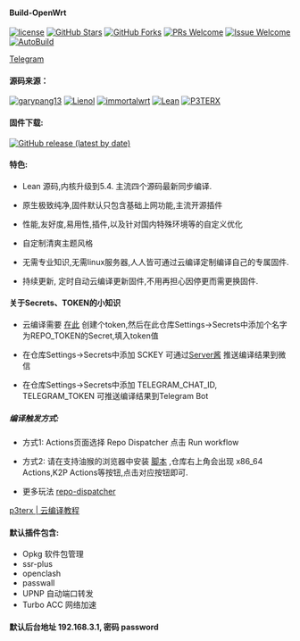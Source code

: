 #### Build-OpenWrt
[1]: https://img.shields.io/badge/license-GPLV2-brightgreen.svg
[2]: /LICENSE
[3]: https://img.shields.io/badge/PRs-welcome-brightgreen.svg
[4]: https://github.com/kenzok78/Build-OpenWrt/pulls
[5]: https://img.shields.io/badge/Issues-welcome-brightgreen.svg
[6]: https://github.com/kenzok78/Build-OpenWrt/issues/new
[7]: https://img.shields.io/github/v/release/hyird/Action-Openwrt
[8]: https://github.com/kenzok78/Build-OpenWrt/releases
[10]: https://img.shields.io/badge/Contact-telegram-blue
[11]: https://t.me/joinchat/JjxmyRZZXJWb74I-sCrryA
[12]: https://github.com/kenzok78/Build-OpenWrt/workflows/autobuild/badge.svg
[13]: https://github.com/kenzok78/Build-OpenWrt/actions

[![license][1]][2]
[![GitHub Stars](https://img.shields.io/github/stars/kenzok78/Build-OpenWrt.svg?style=flat-square&label=Stars)](https://github.com/kenzok78/Build-OpenWrt/stargazers)
[![GitHub Forks](https://img.shields.io/github/forks/kenzok78/Build-OpenWrt.svg?style=flat-square&label=Forks)](https://github.com/kenzok78/Build-OpenWrt)
[![PRs Welcome][3]][4]
[![Issue Welcome][5]][6]
[![AutoBuild][12]][13]

<a href="https://t.me/joinchat/JjxmyRZZXJWb74I-sCrryA" target="_blank">Telegram</a>

#### 源码来源：
[![garypang13](https://img.shields.io/badge/autoBuild-garypang13-red.svg?style=flat&logo=appveyor)](https://github.com/garypang13/OpenWrt)
 [![Lienol](https://img.shields.io/badge/passwall-openwrt-blueviolet.svg?style=flat&logo=appveyor)](https://github.com/xiaorouji/openwrt-passwall) 
[![immortalwrt](https://img.shields.io/badge/immortalwrt-openwrt-orange.svg?style=flat&logo=appveyor)](https://github.com/immortalwrt/immortalwrt) 
[![Lean](https://img.shields.io/badge/package-Lean-blueviolet.svg?style=flat&logo=appveyor)](https://github.com/coolsnowwolf/lede) 
[![P3TERX](https://img.shields.io/badge/Actions-P3TERX-success.svg?style=flat&logo=appveyor)](https://github.com/P3TERX/Actions-OpenWrt)


#### 固件下载:

[![GitHub release (latest by date)](https://img.shields.io/github/v/release/kenzok78/Build-OpenWrt?style=for-the-badge&label=Download)](https://github.com/kenzok78/Build-OpenWrt/releases/latest)

#### 特色:

+ Lean 源码,内核升级到5.4. 主流四个源码最新同步编译.

+ 原生极致纯净,固件默认只包含基础上网功能,主流开源插件

+ 性能,友好度,易用性,插件,以及针对国内特殊环境等的自定义优化

+ 自定制清爽主题风格

+ 无需专业知识,无需linux服务器,人人皆可通过云编译定制编译自己的专属固件.

+ 持续更新, 定时自动云编译更新固件,不用再担心因停更而需更换固件.

#### 关于Secrets、TOKEN的小知识

* 云编译需要 [在此](https://github.com/settings/tokens) 创建个token,然后在此仓库Settings->Secrets中添加个名字为REPO_TOKEN的Secret,填入token值

* 在仓库Settings->Secrets中添加 SCKEY 可通过[Server酱](https://sct.ftqq.com/login) 推送编译结果到微信

* 在仓库Settings->Secrets中添加 TELEGRAM_CHAT_ID, TELEGRAM_TOKEN 可推送编译结果到Telegram Bot

##### 编译触发方式: 
   + 方式1: Actions页面选择 Repo Dispatcher 点击 Run workflow
   
   + 方式2: 请在支持油猴的浏览器中安装 [脚本](https://greasyfork.org/scripts/407616-github-actions-trigger/code/Github%20Actions%20Trigger.user.js) ,仓库右上角会出现 x86_64 Actions,K2P Actions等按钮,点击对应按钮即可.
   
   + 更多玩法 [repo-dispatcher](https://github.com/tete1030/github-repo-dispatcher)

[p3terx | 云编译教程](https://p3terx.com/archives/build-openwrt-with-github-actions.html)

#### 默认插件包含:

+ Opkg 软件包管理
+ ssr-plus
+ openclash
+ passwall
+ UPNP 自动端口转发
+ Turbo ACC 网络加速

#### 默认后台地址 192.168.3.1, 密码 password
